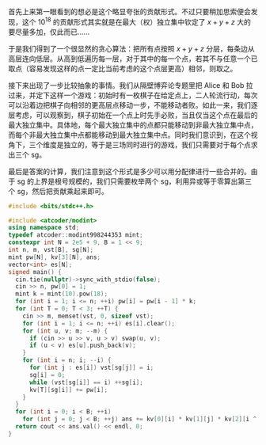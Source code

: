 首先上来第一眼看到的想必是这个略显夸张的贡献形式。不过只要稍加思索便会发现，这个 $10^{18}$ 的贡献形式其实就是在最大（权）独立集中钦定了 $x+y+z$ 大的要尽量多加，仅此而已……

于是我们得到了一个很显然的贪心算法：把所有点按照 $x+y+z$ 分层，每条边从高层连向低层。从高到低遍历每一层，对于其中的每一个点，若其不与任意一个已取点（容易发现这样的点一定比当前考虑的这个点层更高）相邻，则取之。

接下来出现了一步比较抽象的事情。我们从隔壁博弈论专题里把 Alice 和 Bob 拉过来，并定下这样一个游戏：初始时有一枚棋子在给定点上，二人轮流行动，每次可以沿着边把棋子向相邻的更高层点移动一步，不能移动者败。如此一来，我们逐层考虑，可以观察到，棋子初始在一个点上时先手必败，当且仅当这个点在最后的最大独立集中。具体地，每个最大独立集中的点都只能移动到非最大独立集中点，而每个非最大独立集中点都能移动到最大独立集中点。同时我们意识到，在这个视角下，三个维度是独立的，等于是三场同时进行的游戏，我们只需要对于每个点求出三个 sg。

最后是答案的计算，我们注意到这个形式是多少可以用分配律进行一些合并的。由于 sg 的上界是根号规模的，我们只需要枚举两个 sg，利用异或等于零算出第三个 sg，然后把贡献乘起来即可。

```cpp
#include <bits/stdc++.h>

#include <atcoder/modint>
using namespace std;
typedef atcoder::modint998244353 mint;
constexpr int N = 2e5 + 9, B = 1 << 9;
int n, m, vst[B], sg[N];
mint pw[N], kv[3][N], ans;
vector<int> es[N];
signed main() {
  cin.tie(nullptr)->sync_with_stdio(false);
  cin >> n, pw[0] = 1;
  mint k = mint(10).pow(18);
  for (int i = 1; i <= n; ++i) pw[i] = pw[i - 1] * k;
  for (int T = 0; T < 3; ++T) {
    cin >> m, memset(vst, 0, sizeof vst);
    for (int i = 1; i <= n; ++i) es[i].clear();
    for (int u, v; m; --m) {
      if (cin >> u >> v, u > v) swap(u, v);
      if (u < v) es[u].push_back(v);
    }
    for (int i = n; i; --i) {
      for (int j : es[i]) vst[sg[j]] = i;
      sg[i] = 0;
      while (vst[sg[i]] == i) ++sg[i];
      kv[T][sg[i]] += pw[i];
    }
  }
  for (int i = 0; i < B; ++i)
    for (int j = 0; j < B; ++j) ans += kv[0][i] * kv[1][j] * kv[2][i ^ j];
  return cout << ans.val() << endl, 0;
}
```